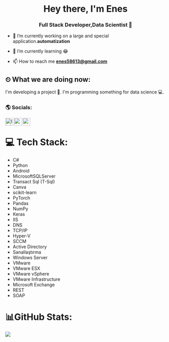 <h1 align="center">Hey there, I'm Enes</h1>
<h3 align="center">Full Stack Developer,Data Scientist 🚀</h3>

- 🔭 I’m currently working on a large and special application.**automatization**

- 🌱 I’m currently learning 😂

- 📫 How to reach me **enes58613@gmail.com**

## ⏲ What we are doing now:
I'm developing a project 🚀.
I'm programming something for data science 💻.

### 🌎 Socials:

[<img align="left" alt="linkedin | LinkedIn" width="24px" src="https://raw.githubusercontent.com/peterthehan/peterthehan/master/assets/linkedin.svg" />][linkedin]
[<img align="left" height="24" width="24" src="https://cdn.jsdelivr.net/npm/simple-icons@v4/icons/instagram.svg" />][instagram]
[<img align="left" height="24" width="24" src="https://cdn.jsdelivr.net/npm/simple-icons@v4/icons/gmail.svg" />][gmail]
</br>
# 💻 Tech Stack:
- C#
- Python
- Android
- MicrosoftSQLServer
- Transact Sql (T-Sql)
- Canva
- scikit-learn
- PyTorch
- Pandas
- NumPy
- Keras
- IIS
- DNS
- TCP/IP
- Hyper-V
- SCCM
- Active Directory
- Sanallaştırma
- Windows Server
- VMware
- VMware ESX
- VMware vSphere
- VMware Infrastructure
- Microsoft Exchange
- REST
- SOAP



# 📊GitHub Stats:
![](https://github-readme-stats.vercel.app/api?username=enesgokdemir&theme=ayu-mirage&hide_border=false&include_all_commits=false&count_private=false)<br/>

[instagram]: https://www.instagram.com/enes.gokdemir
[linkedin]: https://www.linkedin.com/in/enes-gökdemir-a95360243/
[medium]: https://medium.com/@enes58613/
[gmail]: mailto:enes58613@gmail.com
